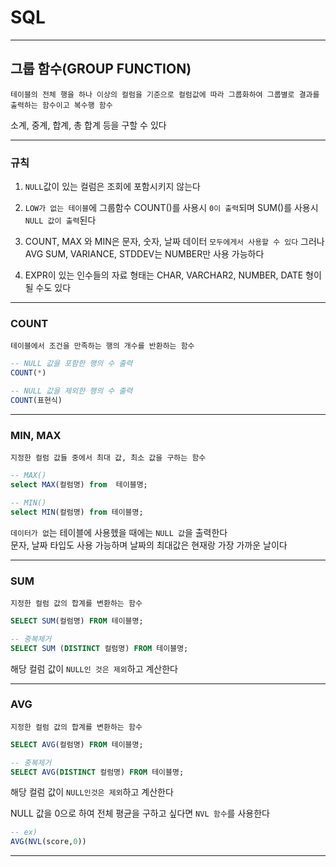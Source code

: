 # SQL
---
## 그룹 함수(GROUP FUNCTION)
```
테이블의 전체 행을 하나 이상의 컬럼을 기준으로 컬럼값에 따라 그룹화하여 그룹별로 결과를 출력하는 함수이고 복수행 함수
```
소계, 중계, 합계, 총 합계 등을 구할 수 있다

---
### 규칙
1. `NULL`값이 있는 컬럼은 조회에 포함시키지 않는다

2. `LOW가 없는 테이블`에 그룹함수 COUNT()를 사용시 `0이 출력`되며 SUM()를 사용시 `NULL 값이 출력`된다

3. COUNT, MAX 와 MIN은 문자, 숫자, 날짜 데이터 `모두에게서 사용할 수 있다`
그러나 AVG SUM, VARIANCE, STDDEV는 NUMBER만 사용 가능하다

4. EXPR이 있는 인수들의 자료 형태는 CHAR, VARCHAR2, NUMBER, DATE 형이 될 수도 있다

---
### COUNT
```
테이블에서 조건을 만족하는 행의 개수를 반환하는 함수
```
```sql
-- NULL 값을 포함한 행의 수 출력
COUNT(*)

-- NULL 값을 제외한 행의 수 출력
COUNT(표현식)
```

---
### MIN, MAX
```
지정한 컬럼 값들 중에서 최대 값, 최소 값을 구하는 함수
```
```sql
-- MAX()
select MAX(컬럼명) from  테이블명;

-- MIN()
select MIN(컬럼명) from 테이블명;
```
`데이터가 없`는 테이블에 사용헸을 때에는 `NULL 값`을 출력한다   
문자, 날짜 타입도 사용 가능하며 날짜의 최대값은 현재랑 가장 가까운 날이다

---
### SUM
```
지정한 컬럼 값의 합계를 변환하는 함수
```
```sql
SELECT SUM(컬럼명) FROM 테이블명;

-- 중복제거
SELECT SUM (DISTINCT 컬럼명) FROM 테이블명;
```
해당 컬럼 값이 `NULL인 것은 제외`하고 계산한다

---
### AVG
```
지정한 컬럼 값의 합계를 변환하는 함수
```
```sql
SELECT AVG(컬럼명) FROM 테이블명;

-- 중복제거
SELECT AVG(DISTINCT 컬럼명) FROM 테이블명;
```
해당 컬럼 값이 `NULL인것은 제외`하고 계산한다

NULL 값을 0으로 하여 전체 평균을 구하고 싶다면 `NVL 함수`를 사용한다
```sql
-- ex)
AVG(NVL(score,0))
```

---